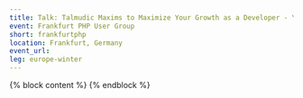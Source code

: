 ```yaml
---
title: Talk: Talmudic Maxims to Maximize Your Growth as a Developer - Yitzchok Willroth
event: Frankfurt PHP User Group
short: frankfurtphp
location: Frankfurt, Germany
event_url:
leg: europe-winter
---
```

{% block content %}
{% endblock %}